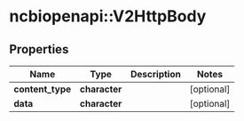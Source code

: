 # ncbiopenapi::V2HttpBody


## Properties
Name | Type | Description | Notes
------------ | ------------- | ------------- | -------------
**content_type** | **character** |  | [optional] 
**data** | **character** |  | [optional] 


